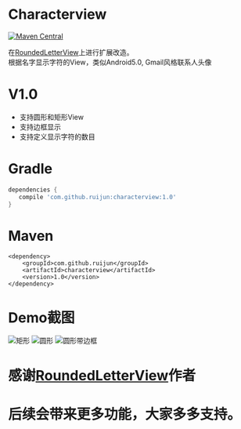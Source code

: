 # Characterview

[![Maven Central](https://maven-badges.herokuapp.com/maven-central/com.github.ruijun/{characterview}/badge.svg)](https://maven-badges.herokuapp.com/maven-central/com.github.ruijun/characterview/)

在[RoundedLetterView](https://github.com/ruijun/RoundedLetterView)上进行扩展改造。  
根据名字显示字符的View，类似Android5.0, Gmail风格联系人头像

V1.0
========
* 支持圆形和矩形View
* 支持边框显示
* 支持定义显示字符的数目

Gradle
========
```groovy
dependencies {
   compile 'com.github.ruijun:characterview:1.0'
}
```

Maven
========
```
<dependency>
    <groupId>com.github.ruijun</groupId>
    <artifactId>characterview</artifactId>
    <version>1.0</version>
</dependency>

```

Demo截图  
========
![矩形](/Screenshots/screenshot1.png) ![圆形](/Screenshots/screenshot2.png) ![圆形带边框](/Screenshots/screenshot3.png)  


感谢[RoundedLetterView](https://github.com/ruijun/RoundedLetterView)作者  
=====================================================
后续会带来更多功能，大家多多支持。
========================================================
